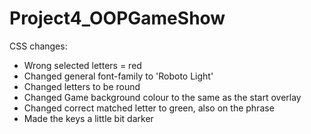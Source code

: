 # Project4_OOPGameShow

CSS changes:
- Wrong selected letters = red
- Changed general font-family to 'Roboto Light'
- Changed letters to be round
- Changed Game background colour to the same as the start overlay
- Changed correct matched letter to green, also on the phrase
- Made the keys a little bit darker
